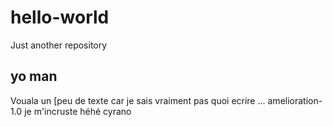 # hello-world
Just another repository
## yo man

Vouala un [peu de texte car je sais vraiment pas quoi ecrire ...
amelioration-1.0
je m'incruste héhé cyrano
